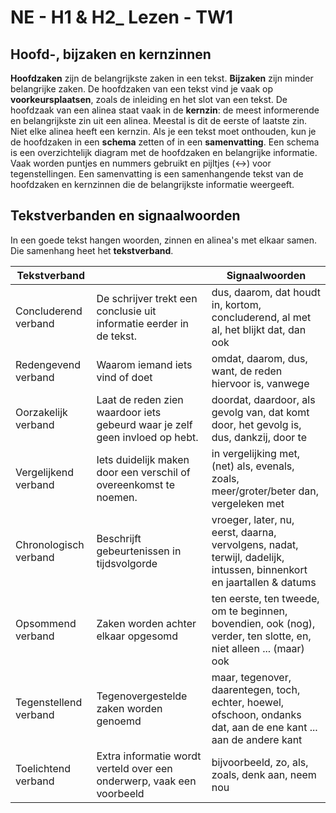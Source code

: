 # NE - H1 & H2_ Lezen - TW1

## Hoofd-, bijzaken en kernzinnen

**Hoofdzaken** zijn de belangrijkste zaken in een tekst. **Bijzaken** zijn minder belangrijke zaken. De hoofdzaken van een tekst vind je vaak op **voorkeursplaatsen**, zoals de inleiding en het slot van een tekst. De hoofdzaak van een alinea staat vaak in de **kernzin**: de meest informerende en belangrijkste zin uit een alinea. Meestal is dit de eerste of laatste zin. Niet elke alinea heeft een kernzin. Als je een tekst moet onthouden, kun je de hoofdzaken in een **schema** zetten of in een **samenvatting**. Een schema is een overzichtelijk diagram met de hoofdzaken en belangrijke informatie. Vaak worden puntjes en nummers gebruikt en pijltjes (↔) voor tegenstellingen. Een samenvatting is een samenhangende tekst van de hoofdzaken en kernzinnen die de belangrijkste informatie weergeeft.

## Tekstverbanden en signaalwoorden

In een goede tekst hangen woorden, zinnen en alinea's met elkaar samen. Die samenhang heet het **tekstverband**.

| **Tekstverband** |  | **Signaalwoorden** |
|----|----|----|
| Concluderend verband | De schrijver trekt een conclusie uit informatie eerder in de tekst. | dus, daarom, dat houdt in, kortom, concluderend, al met al, het blijkt dat, dan ook |
| Redengevend verband | Waarom iemand iets vind of doet | omdat, daarom, dus, want, de reden hiervoor is, vanwege |
| Oorzakelijk verband | Laat de reden zien waardoor iets gebeurd waar je zelf geen invloed op hebt. | doordat, daardoor, als gevolg van, dat komt door, het gevolg is, dus, dankzij, door te |
| Vergelijkend verband | Iets duidelijk maken door een verschil of overeenkomst te noemen. | in vergelijking met, (net) als, evenals, zoals, meer/groter/beter dan, vergeleken met |
| Chronologisch verband | Beschrijft gebeurtenissen in tijdsvolgorde | vroeger, later, nu, eerst, daarna, vervolgens, nadat, terwijl, dadelijk, intussen, binnenkort en jaartallen & datums |
| Opsommend verband | Zaken worden achter elkaar opgesomd | ten eerste, ten tweede, om te beginnen, bovendien, ook (nog), verder, ten slotte, en, niet alleen ... (maar) ook |
| Tegenstellend verband | Tegenovergestelde zaken worden genoemd | maar, tegenover, daarentegen, toch, echter, hoewel, ofschoon, ondanks dat, aan de ene kant ... aan de andere kant |
| Toelichtend verband | Extra informatie wordt verteld over een onderwerp, vaak een voorbeeld | bijvoorbeeld, zo, als, zoals, denk aan, neem nou |
